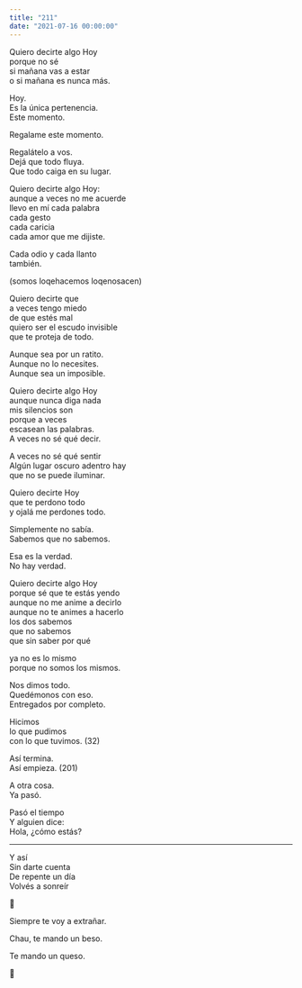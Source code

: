 ```yaml
---
title: "211"
date: "2021-07-16 00:00:00"
---
```


Quiero decirte algo Hoy\
porque no sé\
si mañana vas a estar\
o si mañana es nunca más.

Hoy.\
Es la única pertenencia.\
Este momento.

Regalame este momento.

Regalátelo a vos.\
Dejá que todo fluya.\
Que todo caiga en su lugar.

Quiero decirte algo Hoy:\
aunque a veces no me acuerde\
llevo en mí cada palabra\
cada gesto\
cada caricia\
cada amor que me dijiste.

Cada odio y cada llanto\
también.

(somos loqehacemos loqenosacen)

Quiero decirte que\
a veces tengo miedo\
de que estés mal\
quiero ser el escudo invisible\
que te proteja de todo.

Aunque sea por un ratito.\
Aunque no lo necesites.\
Aunque sea un imposible.

Quiero decirte algo Hoy\
aunque nunca diga nada\
mis silencios son\
porque a veces\
escasean las palabras.\
A veces no sé qué decir.

A veces no sé qué sentir\
Algún lugar oscuro adentro hay\
que no se puede iluminar.

Quiero decirte Hoy\
que te perdono todo\
y ojalá me perdones todo.

Simplemente no sabía.\
Sabemos que no sabemos.

Esa es la verdad.\
No hay verdad.

Quiero decirte algo Hoy\
porque sé que te estás yendo\
aunque no me anime a decirlo\
aunque no te animes a hacerlo\
los dos sabemos\
que no sabemos\
que sin saber por qué

ya no es lo mismo\
porque no somos los mismos.

Nos dimos todo.\
Quedémonos con eso.\
Entregados por completo.

Hicimos\
lo que pudimos\
con lo que tuvimos. (32)

Así termina.\
Así empieza. (201)

A otra cosa.\
Ya pasó.

Pasó el tiempo\
Y alguien dice:\
Hola, ¿cómo estás?

---

Y así\
Sin darte cuenta\
De repente un día\
Volvés a sonreír

🤗

Siempre te voy a extrañar.

Chau, te mando un beso.

Te mando un queso.

🧀